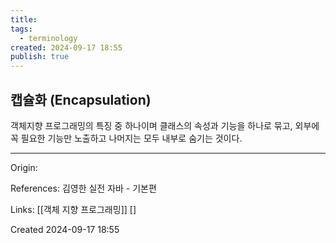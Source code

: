 ```yaml
---
title: 
tags:
  - terminology
created: 2024-09-17 18:55
publish: true
---
```

## 캡슐화 (Encapsulation)
객체지향 프로그래밍의 특징 중 하나이며 클래스의 속성과 기능을 하나로 묶고, 외부에 꼭 필요한 기능만 노출하고 나머지는 모두 내부로 숨기는 것이다.

---
Origin: 

References: 김영한 실전 자바 - 기본편

Links: [[객체 지향 프로그래밍]] []

Created 2024-09-17 18:55